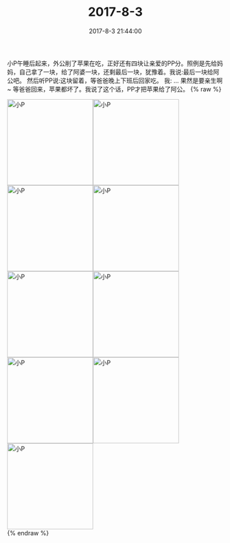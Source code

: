 ﻿---
title: "2017-8-3"
date: 2017-8-3 21:44:00
tags: 文字
categories: 妈妈
---
小P午睡后起来，外公削了苹果在吃，正好还有四块让亲爱的PP分。照例是先给妈妈，自己拿了一块，给了阿婆一块，还剩最后一块，犹豫着。我说:最后一块给阿公吧。
然后听PP说:这块留着，等爸爸晚上下班后回家吃。
我:  ...
果然是要亲生啊~
等爸爸回来，苹果都坏了。我说了这个话，PP才把苹果给了阿公。
{% raw %}
<div style="width:500 px">
<div style="float:left; width:100 px"><img src="/images/微信图片_20171012164558.jpg" width="200" alt="小P"></div>
<div style="float:left; width:100 px"><img src="/images/微信图片_20171012164607.jpg" width="200" alt="小P"></div>
<div style="float:left; width:100 px"><img src="/images/微信图片_20171012164615.jpg" width="200" alt="小P"></div>
<div style="float:left; width:100 px"><img src="/images/微信图片_20171012164623.jpg" width="200" alt="小P"></div>
<div style="float:left; width:100 px"><img src="/images/微信图片_20171012164631.jpg" width="200" alt="小P"></div>
<div style="float:left; width:100 px"><img src="/images/微信图片_20171012164638.jpg" width="200" alt="小P"></div>
<div style="float:left; width:100 px"><img src="/images/微信图片_20171012164647.jpg" width="200" alt="小P"></div>
<div style="float:left; width:100 px"><img src="/images/微信图片_20171012164654.jpg" width="200" alt="小P"></div>
<div style="float:left; width:100 px"><img src="/images/微信图片_20171012164703.jpg" width="200" alt="小P"></div>
<div style="clear:both"></div>
</div>
{% endraw %}
